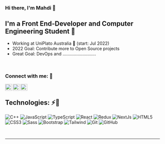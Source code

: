 ### Hi there, I'm Mahdi 💜

## I'm a Front End-Developer and Computer Engineering Student 💜

- Working at UniPlato Australia 🦄 (start: Jul 2022)
- 2022 Goal: Contribute more to Open Source projects
- Great Goal: DevOps and ...........................

<br />

### Connect with me: 💜

[<img align="left" alt="codeSTACKr | LinkedIn" width="22px" src="https://cdn.jsdelivr.net/npm/simple-icons@v3/icons/linkedin.svg" />][linkedin]
[<img align="left" alt="codeSTACKr | Instagram" width="22px" src="https://cdn.jsdelivr.net/npm/simple-icons@v3/icons/instagram.svg" />][instagram]
[<img align="left" alt="codeSTACKr | Telegram" width="22px" src="https://cdn.jsdelivr.net/npm/simple-icons@v3/icons/telegram.svg" />][telegram]

<br />

## Technologies: ⚡💜

![C++](https://img.shields.io/badge/-C++-414141?style=for-the-badge&logo=C&color=3C005A)
![JavaScript](https://img.shields.io/badge/-JavaScript-414141?style=for-the-badge&logo=javascript&color=3C005A)
![TypeScript](https://img.shields.io/badge/-TypeScript-414141?style=for-the-badge&logo=typescript&color=3C005A)
![React](https://img.shields.io/badge/-React-414141?style=for-the-badge&logo=react&color=3C005A)
![Redux](https://img.shields.io/badge/-Redux-414141?style=for-the-badge&logo=redux&color=3C005A)
![NextJs](https://img.shields.io/badge/-Next%20JS-414141?style=for-the-badge&color=3C005A)
![HTML5](https://img.shields.io/badge/-HTML5-414141?style=for-the-badge&logo=html5&color=3C005A)
![CSS3](https://img.shields.io/badge/-CSS3-414141?style=for-the-badge&logo=css3&color=3C005A)
![Sass](https://img.shields.io/badge/-Sass-414141?style=for-the-badge&logo=sass&color=3C005A)
![Bootstrap](https://img.shields.io/badge/-Bootstrap-414141?style=for-the-badge&logo=bootstrap&color=3C005A)
![Tailwind](https://img.shields.io/badge/-Tailwind-414141?style=for-the-badge&logo=tailwind&color=3C005A)
![Git](https://img.shields.io/badge/-Git-414141?style=for-the-badge&logo=git&color=3C005A)
![GitHub](https://img.shields.io/badge/-GitHub-414141?style=for-the-badge&logo=github&color=3C005A)

<br />

---

[instagram]: https://www.instagram.com/Mahtifarahani
[linkedin]: https://www.linkedin.com/in/mahdi-farahani-2600871b5
[telegram]: https://t.me/mahtifarahani
